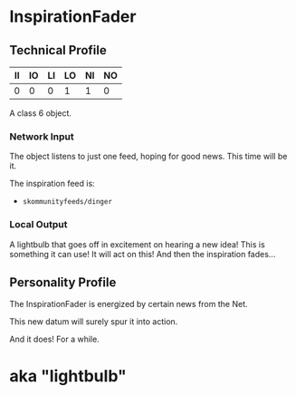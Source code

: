 
# InspirationFader

## Technical Profile

| II 	| IO 	| LI 	| LO 	| NI 	| NO 	|
|----	|----	|----	|----	|----	|----	|
| 0  	| 0  	| 0  	| 1  	| 1 	| 0  	|

A class 6 object.

### Network Input

The object listens to just one feed, hoping for good news.
This time will be it.

The inspiration feed is:
- `skommunityfeeds/dinger`

### Local Output

A lightbulb that goes off in excitement on hearing a new idea!
This is something it can use! It will act on this!
And then the inspiration fades...

## Personality Profile

The InspirationFader is energized by certain news from the Net.

This new datum will surely spur it into action.

And it does! For a while. 



# aka "lightbulb"
